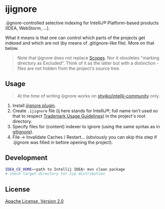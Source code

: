 # ijignore

.ijignore-controlled selective indexing for IntelliJ® Platform-based products (IDEA, WebStorm, ...).

What it means is that one can control which parts of the projects get indexed and which are not (by means of
.gitignore-like file). More on that below.

> Note that ijignore does not replace [Scopes](http://www.jetbrains.com/idea/webhelp/scopes.html). Nor it obsoletes
"marking directory as Excluded". Think of it as the latter but with a distinction - files are not hidden
from the project's source tree.

## Usage

> At the time of writing ijignore works on [shyiko/intellij-community](https://github.com/shyiko/intellij-community) only.

1. Install [ijignore plugin](https://github.com/shyiko/ijignore/releases).
2. Create `.ijignore` file (ij here stands for IntelliJ®; full name isn't used so that to respect [Trademark Usage Guidelines](http://www.jetbrains.org/display/IJOS/Trademark+Usage+Guidelines)) in the project's root directory.
3. Specify files for (content) indexer to ignore (using the same syntax as in [gitignore](http://git-scm.com/docs/gitignore)).
4. File -> Invalidate Caches / Restart... (obviously you can skip this step if .ijignore was filled in before opening the project).

## Development

```sh
IDEA_CE_HOME=<path to Intellij IDEA> mvn clean package
# check target directory for zip distribution
```

## License

[Apache License, Version 2.0](http://www.apache.org/licenses/LICENSE-2.0)